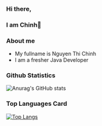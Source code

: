 ### Hi there,
### I am Chinh👋

### About me
- My fullname is Nguyen Thi Chinh
- I am a fresher Java Developer
### Github Statistics
![Anurag's GitHub stats](https://github-readme-stats.vercel.app/api?username=NguyenChinh0207&show_icons=true&theme=radical)
### Top Languages Card
[![Top Langs](https://github-readme-stats.vercel.app/api/top-langs/?username=NguyenChinh0207&layout=compact)](https://github.com/anuraghazra/github-readme-stats)

<!--
**NguyenChinh0207/NguyenChinh0207** is a ✨ _special_ ✨ repository because its `README.md` (this file) appears on your GitHub profile.



- 🔭 I’m currently working on ...
- 🌱 I’m currently learning ...
- 👯 I’m looking to collaborate on ...
- 🤔 I’m looking for help with ...
- 💬 Ask me about ...
- 📫 How to reach me: ...
- 😄 Pronouns: ...
- ⚡ Fun fact: ...
-->
